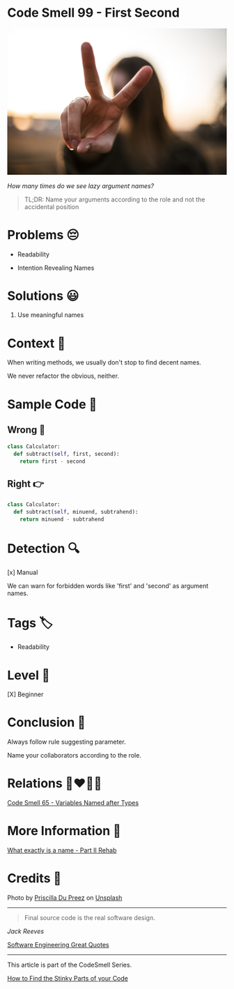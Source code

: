 # Code Smell 99 - First Second

![Code Smell 99 - First Second](Code%20Smell%2099%20-%20First%20Second.jpg)

*How many times do we see lazy argument names?*

> TL;DR: Name your arguments according to the role and not the accidental position

# Problems 😔 

- Readability

- Intention Revealing Names

# Solutions 😃

1. Use meaningful names

# Context 💬

When writing methods, we usually don't stop to find decent names.

We never refactor the obvious, neither.

# Sample Code 📖

## Wrong 🚫

<!-- [Gist Url](https://gist.github.com/mcsee/552f2a10d660ee37744f111fe9bf6665) -->

```python
class Calculator:
  def subtract(self, first, second):
    return first - second
```

## Right 👉

<!-- [Gist Url](https://gist.github.com/mcsee/bbbc636c7c309c86b4f1114b1f57f6b8) -->

```python
class Calculator:
  def subtract(self, minuend, subtrahend):
    return minuend - subtrahend
```

# Detection 🔍

[x] Manual

We can warn for forbidden words like 'first' and 'second' as argument names.

# Tags 🏷️

- Readability

# Level 🔋

[X] Beginner

# Conclusion 🏁

Always follow rule suggesting parameter.

Name your collaborators according to the role.

# Relations 👩‍❤️‍💋‍👨

[Code Smell 65 - Variables Named after Types](https://github.com/mcsee/Software-Design-Articles/tree/main/Articles/Code%20Smells/Code%20Smell%2065%20-%20Variables%20Named%20after%20Types/readme.md)

# More Information 📕

[What exactly is a name - Part II Rehab](https://github.com/mcsee/Software-Design-Articles/tree/main/Articles/Theory/What%20exactly%20is%20a%20name%20-%20Part%20II%20Rehab/readme.md)

# Credits 🙏

Photo by [Priscilla Du Preez](https://unsplash.com/@priscilladupreez) on [Unsplash](https://unsplash.com/s/photos/two)
  
* * *

> Final source code is the real software design.

_Jack Reeves_
 
[Software Engineering Great Quotes](https://github.com/mcsee/Software-Design-Articles/tree/main/Articles/Quotes/Software%20Engineering%20Great%20Quotes/readme.md)

* * *

This article is part of the CodeSmell Series.

[How to Find the Stinky Parts of your Code](https://github.com/mcsee/Software-Design-Articles/tree/main/Articles/Code%20Smells/How%20to%20Find%20the%20Stinky%20parts%20of%20your%20Code/readme.md)